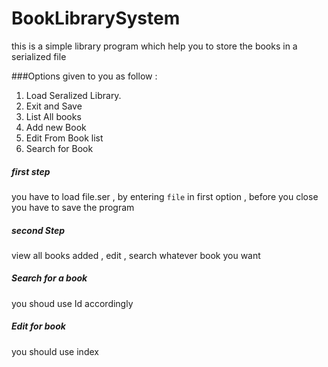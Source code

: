 # BookLibrarySystem

this is a simple library program which help you to store the books in a serialized file

###Options given to you as follow : 
1. Load Seralized Library.
2. Exit and Save
3. List All books
4. Add new Book
5. Edit From Book list
6. Search for Book

##### first step 
you have to load file.ser , by entering `file` in first option , before you close you have to save the program

##### second Step 
view all books added , edit , search whatever book you  want

##### Search for a book 
you shoud use Id accordingly 

##### Edit for book 
you should use index 
